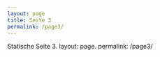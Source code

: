 ```yaml
---
layout: page
title: Seite 3
permalink: /page3/
---
```

  <div class="entry">
    Statische Seite 3. layout: page. permalink: /page3/
  </div>

